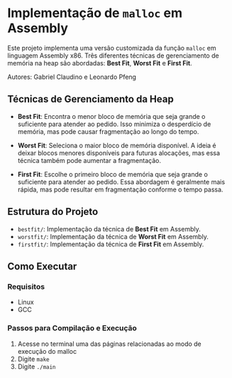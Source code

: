 # Implementação de `malloc` em Assembly

Este projeto implementa uma versão customizada da função `malloc` em linguagem Assembly x86. Três diferentes técnicas de gerenciamento de memória na heap são abordadas: **Best Fit**, **Worst Fit** e **First Fit**.

Autores: Gabriel Claudino e Leonardo Pfeng

## Técnicas de Gerenciamento da Heap

- **Best Fit**: Encontra o menor bloco de memória que seja grande o suficiente para atender ao pedido. Isso minimiza o desperdício de memória, mas pode causar fragmentação ao longo do tempo.
  
- **Worst Fit**: Seleciona o maior bloco de memória disponível. A ideia é deixar blocos menores disponíveis para futuras alocações, mas essa técnica também pode aumentar a fragmentação.

- **First Fit**: Escolhe o primeiro bloco de memória que seja grande o suficiente para atender ao pedido. Essa abordagem é geralmente mais rápida, mas pode resultar em fragmentação conforme o tempo passa.

## Estrutura do Projeto

- `bestfit/`: Implementação da técnica de **Best Fit** em Assembly.
- `worstfit/`: Implementação da técnica de **Worst Fit** em Assembly.
- `firstfit/`: Implementação da técnica de **First Fit** em Assembly.
## Como Executar

### Requisitos

- Linux
- GCC

### Passos para Compilação e Execução

1. Acesse no terminal uma das páginas relacionadas ao modo de execução do malloc
2. Digite `make`
3. Digite `./main`
